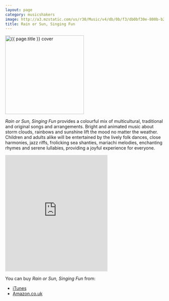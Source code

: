 ```yaml
---
layout: page
category: musicshakers
image: http://a3.mzstatic.com/us/r30/Music/v4/db/0b/f3/db0bf30e-800b-b27f-ca13-71b0d286f55f/EMU_EMU120471.170x170-75.jpg
title: Rain or Sun, Singing Fun
---
```

<aside class="inset right">
<img src="{{ page.image }}" title="{{ page.title }} cover" width="250" class="border">
</aside>

*Rain or Sun, Singing Fun* provides a colourful mix of multicultural, traditional and original songs and arrangements. Bright and animated music about storm clouds, rainbows and sunshine lift the mood no matter the weather. Children and adults alike will be entertained by the lively folk dances, close harmonies, jazz riffs, frolicking sea shanties, mariachi melodies, enchanting rhymes and serene lullabies, providing a joyful experience for everyone.

<iframe src="https://widgets.itunes.apple.com/widget.html?c=gb&brc=FFFFFF&blc=FFFFFF&trc=FFFFFF&tlc=FFFFFF&d=&t=&m=music&e=album&w=325&h=370&ids=541920985&wt=discovery&partnerId=&affiliate_id=&at=&ct=" frameborder="0" style="overflow-x:hidden;overflow-y:hidden;width:325px;height: 370px;border:0px"></iframe>

You can buy *Rain or Sun, Singing Fun* from:

- [iTunes](https://itunes.apple.com/gb/album/rain-or-sun-singing-fun/id541920985)
- [Amazon.co.uk](http://www.amazon.co.uk/Rain-or-Sun-Singing-Fun/dp/B008KUP3UE)